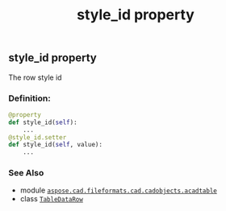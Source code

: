 ﻿---
title: style_id property
second_title: Aspose.CAD for Python via .NET API References
description: 
type: docs
weight: 80
url: /python-net/aspose.cad.fileformats.cad.cadobjects.acadtable/tabledatarow/style_id/
is_root: false
---

## style_id property


The row style id
### Definition:
```python
@property
def style_id(self):
    ...
@style_id.setter
def style_id(self, value):
    ...
```

### See Also
* module [`aspose.cad.fileformats.cad.cadobjects.acadtable`](../../)
* class [`TableDataRow`](/cad/python-net/aspose.cad.fileformats.cad.cadobjects.acadtable/tabledatarow)
